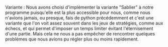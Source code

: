 Variante : 
Nous avons choisi d'implémenter la variante "Sablier" à notre programme puisqu'elle est la plus accessible pour nous, comme nous n'avions jamais, ou presque, fais de python précédemment et c'est une variante que l'on voit assez souvent dans les jeux de stratégies, comme aux échecs, et qui permet d'imposer un temps limiter évitant l'éternisement d'une partie. Mais cela ne nous a pas empêcher de rencontrer quelques problèmes que nous avions pu régler plus ou moins rapidement. 
